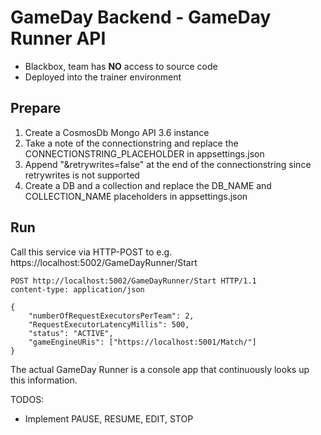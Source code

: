 # GameDay Backend - GameDay Runner API

* Blackbox, team has **NO** access to source code
* Deployed into the trainer environment


## Prepare
1. Create a CosmosDb Mongo API 3.6 instance
1. Take a note of the connectionstring and replace the CONNECTIONSTRING_PLACEHOLDER in appsettings.json
1. Append "&retrywrites=false" at the end of the connectionstring since retrywrites is not supported
1. Create a DB and a collection and replace the DB_NAME and COLLECTION_NAME placeholders in appsettings.json   

## Run

Call this service via HTTP-POST to e.g. https://localhost:5002/GameDayRunner/Start
```
POST http://localhost:5002/GameDayRunner/Start HTTP/1.1
content-type: application/json

{
    "numberOfRequestExecutorsPerTeam": 2,
    "RequestExecutorLatencyMillis": 500,
    "status": "ACTIVE",
    "gameEngineURis": ["https://localhost:5001/Match/"]
}
```

The actual GameDay Runner is a console app that continuously looks up this information.

TODOS: 
* Implement PAUSE, RESUME, EDIT, STOP